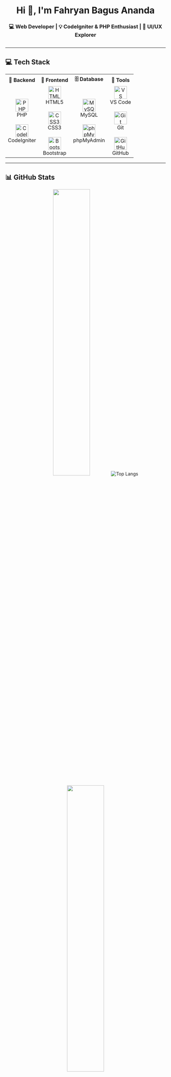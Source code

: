 <h1 align="center">Hi 👋, I'm Fahryan Bagus Ananda</h1>
<h3 align="center">💻 Web Developer | 💡 CodeIgniter & PHP Enthusiast | 🎨 UI/UX Explorer</h3>

<p align="center">
  <img src="https://readme-typing-svg.demolab.com?font=Fira+Code&size=18&duration=2000&pause=1000&color=F67280&center=true&vCenter=true&multiline=true&width=435&height=60&lines=Welcome+to+my+GitHub!;Let's+build+something+awesome+💻" alt="" />
</p>

---

## 💻 Tech Stack

<table align="center">
<tr>
  <th>🧠 Backend</th>
  <th>🎨 Frontend</th>
  <th>🗄️ Database</th>
  <th>🔧 Tools</th>
</tr>
<tr>
  <td align="center">
    <img src="https://cdn.jsdelivr.net/gh/devicons/devicon/icons/php/php-original.svg" width="40" title="PHP"/>
    <br>PHP
    <br><br>
    <img src="https://cdn.jsdelivr.net/gh/devicons/devicon/icons/codeigniter/codeigniter-plain.svg" width="40" title="CodeIgniter"/>
    <br>CodeIgniter
  </td>
  <td align="center">
    <img src="https://cdn.jsdelivr.net/gh/devicons/devicon/icons/html5/html5-original.svg" width="40" title="HTML5"/>
    <br>HTML5
    <br><br>
    <img src="https://cdn.jsdelivr.net/gh/devicons/devicon/icons/css3/css3-original.svg" width="40" title="CSS3"/>
    <br>CSS3
    <br><br>
    <img src="https://cdn.jsdelivr.net/gh/devicons/devicon/icons/bootstrap/bootstrap-original.svg" width="40" title="Bootstrap"/>
    <br>Bootstrap
  </td>
  <td align="center">
    <img src="https://cdn.jsdelivr.net/gh/devicons/devicon/icons/mysql/mysql-original.svg" width="40" title="MySQL"/>
    <br>MySQL
    <br><br>
    <img src="https://www.vectorlogo.zone/logos/phpmyadmin/phpmyadmin-icon.svg" width="40" title="phpMyAdmin"/>
    <br>phpMyAdmin
  </td>
  <td align="center">
    <img src="https://cdn.jsdelivr.net/gh/devicons/devicon/icons/vscode/vscode-original.svg" width="40" title="VS Code"/>
    <br>VS Code
    <br><br>
    <img src="https://cdn.jsdelivr.net/gh/devicons/devicon/icons/git/git-original.svg" width="40" title="Git"/>
    <br>Git
    <br><br>
    <img src="https://cdn.jsdelivr.net/gh/devicons/devicon/icons/github/github-original.svg" width="40" title="GitHub"/>
    <br>GitHub
  </td>
</tr>
</table>

---

## 📊 GitHub Stats

<div align="center">
  <img src="https://github-readme-stats.vercel.app/api?username=fahryan21&show_icons=true&theme=tokyonight&hide_title=true&hide_border=true" width="48%"/>
    <img src="https://github-readme-stats.vercel.app/api/top-langs/?username=fahryan21&layout=compact&theme=tokyonight&hide_border=true" alt="Top Langs">
  <img src="https://github-readme-streak-stats.herokuapp.com?user=fahryan21&theme=tokyonight&hide_border=true" width="48%"/>
</div>

---

## 🤝 Connect With Me

<p align="center">
  <a href="https://www.facebook.com/fahryan21" target="_blank">
    <img src="https://cdn.jsdelivr.net/gh/simple-icons/simple-icons/icons/facebook.svg" width="36" title="Facebook" style="margin: 0 10px;" />
  </a>
  <a href="https://www.instagram.com/fahryan21" target="_blank">
    <img src="https://cdn.jsdelivr.net/gh/simple-icons/simple-icons/icons/instagram.svg" width="36" title="Instagram" style="margin: 0 10px;" />
  </a>
  <a href="https://www.linkedin.com/in/fahryan21" target="_blank">
    <img src="https://cdn.jsdelivr.net/gh/simple-icons/simple-icons/icons/linkedin.svg" width="36" title="LinkedIn" style="margin: 0 10px;" />
  </a>
  <a href="https://www.youtube.com/@fahryan21" target="_blank">
    <img src="https://cdn.jsdelivr.net/gh/simple-icons/simple-icons/icons/youtube.svg" width="36" title="YouTube" style="margin: 0 10px;" />
  </a>
  <a href="mailto:fahryan@example.com" target="_blank">
    <img src="https://cdn.jsdelivr.net/gh/simple-icons/simple-icons/icons/gmail.svg" width="36" title="Email" style="margin: 0 10px;" />
  </a>
  <a href="https://github.com/fahryan21" target="_blank">
    <img src="https://cdn.jsdelivr.net/gh/simple-icons/simple-icons/icons/github.svg" width="36" title="GitHub" style="margin: 0 10px;" />
  </a>
</p>



---

<p align="center">
  <img src="https://media.giphy.com/media/qgQUggAC3Pfv687qPC/giphy.gif" width="300" alt="coding gif" />
</p>

<p align="center">
  Terima kasih sudah mampir! Kalau suka salah satu project saya, boleh banget kasih ⭐ ya 🙌
</p>
